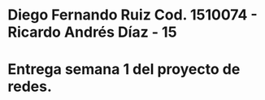 # Diego Fernando Ruiz Cod. 1510074 - Ricardo Andrés Díaz - 15
# Entrega semana 1 del proyecto de redes.
